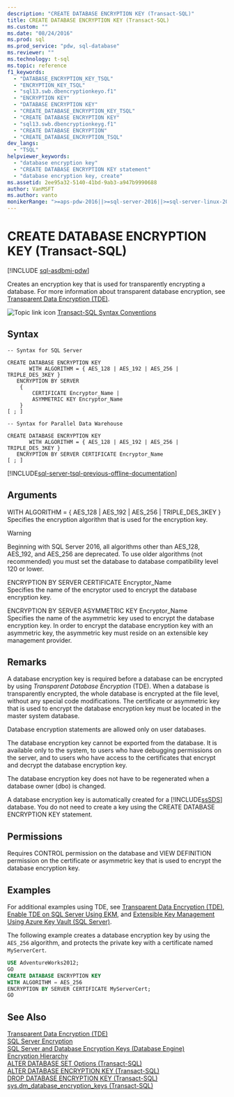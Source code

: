 ```yaml
---
description: "CREATE DATABASE ENCRYPTION KEY (Transact-SQL)"
title: CREATE DATABASE ENCRYPTION KEY (Transact-SQL)
ms.custom: ""
ms.date: "08/24/2016"
ms.prod: sql
ms.prod_service: "pdw, sql-database"
ms.reviewer: ""
ms.technology: t-sql
ms.topic: reference
f1_keywords: 
  - "DATABASE_ENCRYPTION_KEY_TSQL"
  - "ENCRYPTION_KEY_TSQL"
  - "sql13.swb.dbencryptionkeyo.f1"
  - "ENCRYPTION KEY"
  - "DATABASE ENCRYPTION KEY"
  - "CREATE_DATABASE_ENCRYPTION_KEY_TSQL"
  - "CREATE DATABASE ENCRYPTION KEY"
  - "sql13.swb.dbencryptionkeyg.f1"
  - "CREATE DATABASE ENCRYPTION"
  - "CREATE_DATABASE_ENCRYPTION_TSQL"
dev_langs: 
  - "TSQL"
helpviewer_keywords: 
  - "database encryption key"
  - "CREATE DATABASE ENCRYPTION KEY statement"
  - "database encryption key, create"
ms.assetid: 2ee95a32-5140-41bd-9ab3-a947b9990688
author: VanMSFT
ms.author: vanto
monikerRange: ">=aps-pdw-2016||>=sql-server-2016||>=sql-server-linux-2017||=azuresqldb-mi-current"
---
```


# CREATE DATABASE ENCRYPTION KEY (Transact-SQL)

[!INCLUDE [sql-asdbmi-pdw](../../includes/applies-to-version/sql-asdbmi-pdw.md)]

 Creates an encryption key that is used for transparently encrypting a database. For more information about transparent database encryption, see [Transparent Data Encryption &#40;TDE&#41;](../../relational-databases/security/encryption/transparent-data-encryption.md).  
  
![Topic link icon](../../database-engine/configure-windows/media/topic-link.gif "Topic link icon") [Transact-SQL Syntax Conventions](../../t-sql/language-elements/transact-sql-syntax-conventions-transact-sql.md)  
  
## Syntax  
  
```syntaxsql
-- Syntax for SQL Server  

CREATE DATABASE ENCRYPTION KEY  
       WITH ALGORITHM = { AES_128 | AES_192 | AES_256 | TRIPLE_DES_3KEY }  
   ENCRYPTION BY SERVER   
    {  
        CERTIFICATE Encryptor_Name |  
        ASYMMETRIC KEY Encryptor_Name  
    }  
[ ; ]  
```  
  
  
```syntaxsql
-- Syntax for Parallel Data Warehouse  

CREATE DATABASE ENCRYPTION KEY  
       WITH ALGORITHM = { AES_128 | AES_192 | AES_256 | TRIPLE_DES_3KEY }  
   ENCRYPTION BY SERVER CERTIFICATE Encryptor_Name   
[ ; ]  
```  

[!INCLUDE[sql-server-tsql-previous-offline-documentation](../../includes/sql-server-tsql-previous-offline-documentation.md)]

## Arguments

WITH ALGORITHM = { AES_128 \| AES_192 \| AES_256 \| TRIPLE_DES_3KEY  }  
Specifies the encryption algorithm that is used for the encryption key.

> [!WARNING]
> Beginning with SQL Server 2016, all algorithms other than AES_128, AES_192, and AES_256 are deprecated. 
> To use older algorithms (not recommended) you must set the database to database compatibility level 120 or lower.  
  
ENCRYPTION BY SERVER CERTIFICATE Encryptor_Name  
Specifies the name of the encryptor used to encrypt the database encryption key.  
  
ENCRYPTION BY SERVER ASYMMETRIC KEY Encryptor_Name  
Specifies the name of the asymmetric key used to encrypt the database encryption key. In order to encrypt the database encryption key with an asymmetric key, the asymmetric key must reside on an extensible key management provider.  
  
## Remarks  
A database encryption key is required before a database can be encrypted by using *Transparent Database Encryption* (TDE). When a database is transparently encrypted, the whole database is encrypted at the file level, without any special code modifications. The certificate or asymmetric key that is used to encrypt the database encryption key must be located in the master system database.  
  
Database encryption statements are allowed only on user databases.  
  
The database encryption key cannot be exported from the database. It is available only to the system, to users who have debugging permissions on the server, and to users who have access to the certificates that encrypt and decrypt the database encryption key.  
  
The database encryption key does not have to be regenerated when a database owner (dbo) is changed.  
  
A database encryption key is automatically created for a [!INCLUDE[ssSDS](../../includes/sssds-md.md)] database. You do not need to create a key using the CREATE DATABASE ENCRYPTION KEY statement.  
  
## Permissions  
Requires CONTROL permission on the database and VIEW DEFINITION permission on the certificate or asymmetric key that is used to encrypt the database encryption key.  
  
## Examples  
For additional examples using TDE, see [Transparent Data Encryption &#40;TDE&#41;](../../relational-databases/security/encryption/transparent-data-encryption.md), [Enable TDE on SQL Server Using EKM](../../relational-databases/security/encryption/enable-tde-on-sql-server-using-ekm.md), and [Extensible Key Management Using Azure Key Vault &#40;SQL Server&#41;](../../relational-databases/security/encryption/extensible-key-management-using-azure-key-vault-sql-server.md).  
  
The following example creates a database encryption key by using the `AES_256` algorithm, and protects the private key with a certificate named `MyServerCert`.  
  
```sql  
USE AdventureWorks2012;  
GO  
CREATE DATABASE ENCRYPTION KEY  
WITH ALGORITHM = AES_256  
ENCRYPTION BY SERVER CERTIFICATE MyServerCert;  
GO  
```  
  
## See Also  
[Transparent Data Encryption &#40;TDE&#41;](../../relational-databases/security/encryption/transparent-data-encryption.md)   
[SQL Server Encryption](../../relational-databases/security/encryption/sql-server-encryption.md)   
[SQL Server and Database Encryption Keys &#40;Database Engine&#41;](../../relational-databases/security/encryption/sql-server-and-database-encryption-keys-database-engine.md)   
[Encryption Hierarchy](../../relational-databases/security/encryption/encryption-hierarchy.md)   
[ALTER DATABASE SET Options &#40;Transact-SQL&#41;](../../t-sql/statements/alter-database-transact-sql-set-options.md)   
[ALTER DATABASE ENCRYPTION KEY &#40;Transact-SQL&#41;](../../t-sql/statements/alter-database-encryption-key-transact-sql.md)   
[DROP DATABASE ENCRYPTION KEY &#40;Transact-SQL&#41;](../../t-sql/statements/drop-database-encryption-key-transact-sql.md)   
[sys.dm_database_encryption_keys &#40;Transact-SQL&#41;](../../relational-databases/system-dynamic-management-views/sys-dm-database-encryption-keys-transact-sql.md)  
    
